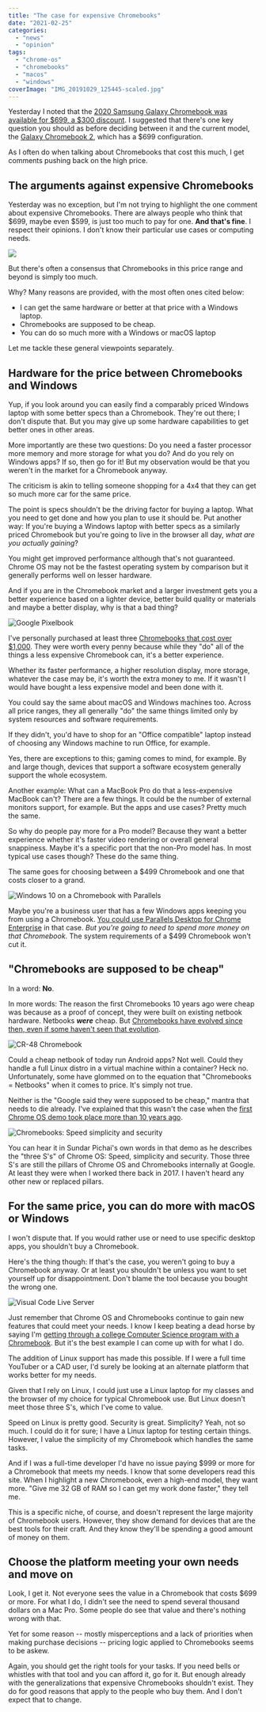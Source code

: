 ```yaml
---
title: "The case for expensive Chromebooks"
date: "2021-02-25"
categories: 
  - "news"
  - "opinion"
tags: 
  - "chrome-os"
  - "chromebooks"
  - "macos"
  - "windows"
coverImage: "IMG_20191029_125445-scaled.jpg"
---
```


Yesterday I noted that the [2020 Samsung Galaxy Chromebook was available for $699, a $300 discount](https://www.aboutchromebooks.com/news/samsung-galaxy-chromebook-with-4k-display-on-sale-for-699/ "Samsung Galaxy Chromebook with 4K display on sale for $699"). I suggested that there's one key question you should as before deciding between it and the current model, the [Galaxy Chromebook 2](https://www.aboutchromebooks.com/news/ces-2021-samsung-galaxy-chromebook-2-price-release-date-specifications/ "CES 2021: Samsung Galaxy Chromebook 2 debuts as a cut-down convertible from $549"), which has a $699 configuration.

As I often do when talking about Chromebooks that cost this much, I get comments pushing back on the high price.

## The arguments against expensive Chromebooks

Yesterday was no exception, but I'm not trying to highlight the one comment about expensive Chromebooks. There are always people who think that $699, maybe even $599, is just too much to pay for one. **And that's fine**. I respect their opinions. I don't know their particular use cases or computing needs.

![](images/HP-Elite-C1030-Chromebook-Enterprise-1024x319.jpg)

But there's often a consensus that Chromebooks in this price range and beyond is simply too much.

Why? Many reasons are provided, with the most often ones cited below:

- I can get the same hardware or better at that price with a Windows laptop.
- Chromebooks are supposed to be cheap.
- You can do so much more with a Windows or macOS laptop

Let me tackle these general viewpoints separately.

## Hardware for the price between Chromebooks and Windows

Yup, if you look around you can easily find a comparably priced Windows laptop with some better specs than a Chromebook. They're out there; I don't dispute that. But you may give up some hardware capabilities to get better ones in other areas.

More importantly are these two questions: Do you need a faster processor more memory and more storage for what you do? And do you rely on Windows apps? If so, then go for it! But my observation would be that you weren't in the market for a Chromebook anyway.

The criticism is akin to telling someone shopping for a 4x4 that they can get so much more car for the same price.

The point is specs shouldn't be the driving factor for buying a laptop. What you need to get done and how you plan to use it should be. Put another way: If you're buying a Windows laptop with better specs as a similarly priced Chromebook but you're going to live in the browser all day, _what are you actually gaining_?

You might get improved performance although that's not guaranteed. Chrome OS may not be the fastest operating system by comparison but it generally performs well on lesser hardware.

And if you are in the Chromebook market and a larger investment gets you a better experience based on a lighter device, better build quality or materials and maybe a better display, why is that a bad thing?

![Google Pixelbook](images/cropped-pixelbook-tent.jpg)

I've personally purchased at least three [Chromebooks that cost over $1,000](https://www.aboutchromebooks.com/news/acer-chromebook-spin-13-with-16-gb-ram-should-you-buy-one/ "I bought a new Chromebook with 16 GB of RAM. Should you?"). They were worth every penny because while they "do" all of the things a less expensive Chromebook can, it's a better experience.

Whether its faster performance, a higher resolution display, more storage, whatever the case may be, it's worth the extra money to me. If it wasn't I would have bought a less expensive model and been done with it.

You could say the same about macOS and Windows machines too. Across all price ranges, they all generally "do" the same things limited only by system resources and software requirements.

If they didn't, you'd have to shop for an "Office compatible" laptop instead of choosing any Windows machine to run Office, for example.

Yes, there are exceptions to this; gaming comes to mind, for example. By and large though, devices that support a software ecosystem generally support the whole ecosystem.

Another example: What can a MacBook Pro do that a less-expensive MacBook can't? There are a few things. It could be the number of external monitors support, for example. But the apps and use cases? Pretty much the same.

So why do people pay more for a Pro model? Because they want a better experience whether it's faster video rendering or overall general snappiness. Maybe it's a specific port that the non-Pro model has. In most typical use cases though? These do the same thing.

The same goes for choosing between a $499 Chromebook and one that costs closer to a grand.

![Windows 10 on a Chromebook with Parallels](images/Parallels-Desktop-for-Chromebook-Enterprise-full-screen-1-1024x768.jpg)

Maybe you're a business user that has a few Windows apps keeping you from using a Chromebook. [You could use Parallels Desktop for Chrome Enterprise](https://www.aboutchromebooks.com/news/windows-10-on-a-chromebook-a-look-at-parallels-desktop-for-chromebook-enterprise/ "Windows 10 on a Chromebook: A look at Parallels Desktop for Chromebook Enterprise") in that case. _But you're going to need to spend more money on that Chromebook_. The system requirements of a $499 Chromebook won't cut it.

## "Chromebooks are supposed to be cheap"

In a word: **No**.

In more words: The reason the first Chromebooks 10 years ago were cheap was because as a proof of concept, they were built on existing netbook hardware. Netbooks **_were_** cheap. But [Chromebooks have evolved since then, even if some haven't seen that evolution](https://www.aboutchromebooks.com/news/10-years-of-chromebooks-and-people-still-dont-know-what-theyre-capable-of/ "10 years of Chromebooks and people still don’t know what they’re capable of").

![CR-48 Chromebook](images/cr-48.jpg)

Could a cheap netbook of today run Android apps? Not well. Could they handle a full Linux distro in a virtual machine within a container? Heck no. Unfortunately, some have glommed on to the equation that "Chromebooks = Netbooks" when it comes to price. It's simply not true.

Neither is the "Google said they were supposed to be cheap," mantra that needs to die already. I've explained that this wasn't the case when the [first Chrome OS demo took place more than 10 years ago](https://www.aboutchromebooks.com/news/chrome-os-is-10-years-old-heres-the-first-demo-from-2009/ "Chrome OS is 10 years old! Here’s the first demo from 2009").

![Chromebooks: Speed simplicity and security](images/995246_google_about_speed-simplicity-security_09-1024x217.jpg)

You can hear it in Sundar Pichai's own words in that demo as he describes the "three S's" of Chrome OS: Speed, simplicity and security. Those three S's are still the pillars of Chrome OS and Chromebooks internally at Google. At least they were when I worked there back in 2017. I haven't heard any other new or replaced pillars.

## For the same price, you can do more with macOS or Windows

I won't dispute that. If you would rather use or need to use specific desktop apps, you shouldn't buy a Chromebook.

Here's the thing though: If that's the case, you weren't going to buy a Chromebook anyway. Or at least you shouldn't be unless you want to set yourself up for disappointment. Don't blame the tool because you bought the wrong one.

![Visual Code Live Server](images/Visual-Code-Liver-Server-scaled.png)

Just remember that Chrome OS and Chromebooks continue to gain new features that could meet your needs. I know I keep beating a dead horse by saying I'm [getting through a college Computer Science program with a Chromebook](https://www.aboutchromebooks.com/news/can-you-learn-to-code-in-a-college-computer-science-program-with-a-chromebook/ "Can you learn to code in a college Computer Science program with a Chromebook?"). But it's the best example I can come up with for what I do.

The addition of Linux support has made this possible. If I were a full time YouTuber or a CAD user, I'd surely be looking at an alternate platform that works better for my needs.

Given that I rely on Linux, I could just use a Linux laptop for my classes and the browser of my choice for typical Chromebook use. But Linux doesn't meet those three S's, which I've come to value.

Speed on Linux is pretty good. Security is great. Simplicity? Yeah, not so much. I could do it for sure; I have a Linux laptop for testing certain things. However, I value the simplicity of my Chromebook which handles the same tasks.

And if I was a full-time developer I'd have no issue paying $999 or more for a Chromebook that meets my needs. I know that some developers read this site. When I highlight a new Chromebook, even a high-end model, they want more. "Give me 32 GB of RAM so I can get my work done faster," they tell me.

This is a specific niche, of course, and doesn't represent the large majority of Chromebook users. However, they show demand for devices that are the best tools for their craft. And they know they'll be spending a good amount of money on them.

## Choose the platform meeting your own needs and move on

Look, I get it. Not everyone sees the value in a Chromebook that costs $699 or more. For what I do, I didn't see the need to spend several thousand dollars on a Mac Pro. Some people do see that value and there's nothing wrong with that.

Yet for some reason -- mostly misperceptions and a lack of priorities when making purchase decisions -- pricing logic applied to Chromebooks seems to be askew.

Again, you should get the right tools for your tasks. If you need bells or whistles with that tool and you can afford it, go for it. But enough already with the generalizations that expensive Chromebooks shouldn't exist. They do for good reasons that apply to the people who buy them. And I don't expect that to change.
